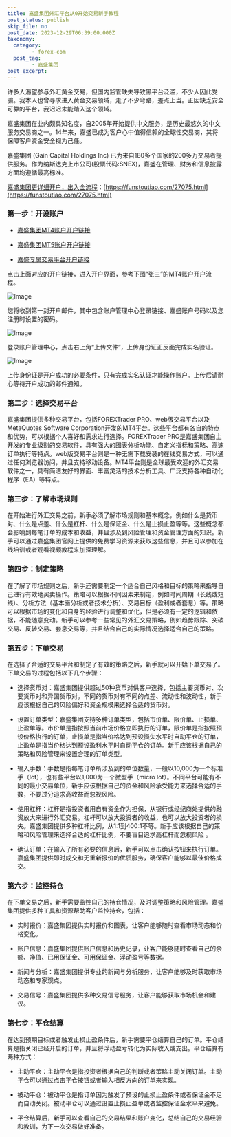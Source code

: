 ```yaml
---
title: 嘉盛集团外汇平台从0开始交易新手教程
post_status: publish
skip_file: no
post_date: 2023-12-29T06:39:00.000Z
taxonomy:
  category:
        - forex-com
  post_tag:
        - 嘉盛集团
post_excerpt: 
---
```

许多人渴望参与外汇黄金交易，但国内监管缺失导致黑平台泛滥，不少人因此受骗。我本人也曾寻求进入黄金交易领域，走了不少弯路，差点上当。正因缺乏安全可靠的平台，我迟迟未能踏入这个领域。

嘉盛集团在业内颇具知名度，自2005年开始提供中文服务，是历史最悠久的中文服务交易商之一。14年来，嘉盛已成为客户心中值得信赖的全球性交易商，其将保障客户资金安全视为己任。

嘉盛集团 (Gain Capital Holdings Inc) 已为来自180多个国家的200多万交易者提供服务。作为纳斯达克上市公司(股票代码:SNEX)，嘉盛在管理、财务和信息披露方面均遵循最高标准。

[嘉盛集团更详细开户，出入金流程](https://funstoutiao.com/27075.html)：[https://funstoutiao.com/27075.html](https://funstoutiao.com/27075.html)

### 第一步：开设账户

* [嘉盛集团MT4账户开户链接](https://s.ssgg.net/jsmt4)

* [嘉盛集团MT5账户开户链接](https://s.ssgg.net/jsmt5)

* [嘉盛专属交易平台开户链接](https://s.ssgg.net/js)

点击上面对应的开户链接，进入开户界面，参考下图“张三”的MT4账户开户流程。

![Image](https://prod-files-secure.s3.us-west-2.amazonaws.com/39ed1227-6d7d-4570-be36-9ccd4a2c4241/7a167aea-686b-400d-af59-4e18eb607a40/640.png?X-Amz-Algorithm=AWS4-HMAC-SHA256&X-Amz-Content-Sha256=UNSIGNED-PAYLOAD&X-Amz-Credential=ASIAZI2LB4667XIV6JJS%2F20250714%2Fus-west-2%2Fs3%2Faws4_request&X-Amz-Date=20250714T101311Z&X-Amz-Expires=3600&X-Amz-Security-Token=IQoJb3JpZ2luX2VjEBEaCXVzLXdlc3QtMiJIMEYCIQDE5f7fPuR2yqMSd56em6CpGfrYEtaqgpbszLjqMNlfOgIhAPVOkzsJNOa1qyZYUAdfpSqGEc9FNsWI8NGUav343kykKv8DCCoQABoMNjM3NDIzMTgzODA1IgysNBH7g6UbYXbEx5oq3AOq0%2Ft5QlbGZ0nTovfUdJOpdIniw1p686f8YnRQ%2BjC1cAyUgKjBE9E09dLqS8j0GTkQpvtFq7J3UxQy%2FYCJkH1X6ZqZmNJ48xG5TiFtlb3qeA%2BbY85JMx%2B6m1H52nuG2al8%2BrDuzW2YF03NF%2BL0LSB0LCCCFKJZLtO3Z7riEsvQmjIE1YNvgvPdg6Zpn%2BSotoK0I9HqZ5J6wmiNMj7bWkVQiA3pWS1Fdop2dgRlR%2BukVkM0n%2Fylr8i6xB3zgCs%2B7gvXTHmzE%2Fi3LmAnVwzBCADonC2q7VHada7mqstFn1nO6wzdZHKrJGc5nHaz8%2BOK2HYz86CqZbgUN65nc2bX8giQjFunzEBj3J1MURXqcW41DZvH9v2qVscduppRTOSdUNUMsfPlpGXs4zLnjL99Up5jWUE0VmrkFPaIf1OOGaceicBN1W4tTl8qHsdVt5WyhiiEiuVzW4wCzUt4AV7J6XW7KGvBRd4j9ZXVp0mnE%2BJ3%2FCCfAyUTnYtyfWhusudLJfncPMoIQQf8wCxsMRZUSOmy4sRcAPaKMEYqfy3DibLkm7QAMZPAOpMZF3IZbfNTlHm4%2FxgHgQWWjOnDcjb0pQpmIcQVH2nqLRLg%2BbNFL0%2B42qq3ekkooXSxvxbyzjCqltPDBjqkAZ3m90Gg2cSlIv4iTIBcAYqkvU8sNzKA8GzMvcZNpDH6PtFEDH5ya6DfnSCmmyI5%2F%2Fxwx8HDXvkiyldAPqKidl8249LRzBy%2Fp7lnNWEoxl9U67bWCMHvloRa9dx%2Bs54LtBMOCdAxUmGs0cwIBpeX7NDbOIZFGXTafUrBlni5P%2FqWOXXmO3shsOQkGRycu70mXtJ8UJ1kYRXcvV3dl9jJM9lFpdbP&X-Amz-Signature=0b59657cbb57335021116d1a29965f1f75393f1583d4797c7ebe6098c2ae7a32&X-Amz-SignedHeaders=host&x-amz-checksum-mode=ENABLED&x-id=GetObject)

您将收到第一封开户邮件，其中包含账户管理中心登录链接、嘉盛账户号码以及您注册时设置的密码。

![Image](https://prod-files-secure.s3.us-west-2.amazonaws.com/39ed1227-6d7d-4570-be36-9ccd4a2c4241/eaa1c6b3-2877-4284-a0e1-530e222c27fb/image.png?X-Amz-Algorithm=AWS4-HMAC-SHA256&X-Amz-Content-Sha256=UNSIGNED-PAYLOAD&X-Amz-Credential=ASIAZI2LB4667XIV6JJS%2F20250714%2Fus-west-2%2Fs3%2Faws4_request&X-Amz-Date=20250714T101311Z&X-Amz-Expires=3600&X-Amz-Security-Token=IQoJb3JpZ2luX2VjEBEaCXVzLXdlc3QtMiJIMEYCIQDE5f7fPuR2yqMSd56em6CpGfrYEtaqgpbszLjqMNlfOgIhAPVOkzsJNOa1qyZYUAdfpSqGEc9FNsWI8NGUav343kykKv8DCCoQABoMNjM3NDIzMTgzODA1IgysNBH7g6UbYXbEx5oq3AOq0%2Ft5QlbGZ0nTovfUdJOpdIniw1p686f8YnRQ%2BjC1cAyUgKjBE9E09dLqS8j0GTkQpvtFq7J3UxQy%2FYCJkH1X6ZqZmNJ48xG5TiFtlb3qeA%2BbY85JMx%2B6m1H52nuG2al8%2BrDuzW2YF03NF%2BL0LSB0LCCCFKJZLtO3Z7riEsvQmjIE1YNvgvPdg6Zpn%2BSotoK0I9HqZ5J6wmiNMj7bWkVQiA3pWS1Fdop2dgRlR%2BukVkM0n%2Fylr8i6xB3zgCs%2B7gvXTHmzE%2Fi3LmAnVwzBCADonC2q7VHada7mqstFn1nO6wzdZHKrJGc5nHaz8%2BOK2HYz86CqZbgUN65nc2bX8giQjFunzEBj3J1MURXqcW41DZvH9v2qVscduppRTOSdUNUMsfPlpGXs4zLnjL99Up5jWUE0VmrkFPaIf1OOGaceicBN1W4tTl8qHsdVt5WyhiiEiuVzW4wCzUt4AV7J6XW7KGvBRd4j9ZXVp0mnE%2BJ3%2FCCfAyUTnYtyfWhusudLJfncPMoIQQf8wCxsMRZUSOmy4sRcAPaKMEYqfy3DibLkm7QAMZPAOpMZF3IZbfNTlHm4%2FxgHgQWWjOnDcjb0pQpmIcQVH2nqLRLg%2BbNFL0%2B42qq3ekkooXSxvxbyzjCqltPDBjqkAZ3m90Gg2cSlIv4iTIBcAYqkvU8sNzKA8GzMvcZNpDH6PtFEDH5ya6DfnSCmmyI5%2F%2Fxwx8HDXvkiyldAPqKidl8249LRzBy%2Fp7lnNWEoxl9U67bWCMHvloRa9dx%2Bs54LtBMOCdAxUmGs0cwIBpeX7NDbOIZFGXTafUrBlni5P%2FqWOXXmO3shsOQkGRycu70mXtJ8UJ1kYRXcvV3dl9jJM9lFpdbP&X-Amz-Signature=9d122967e2c8534477540f592381675fb05065f43cc1604fb66cc0349a9a6464&X-Amz-SignedHeaders=host&x-amz-checksum-mode=ENABLED&x-id=GetObject)

登录账户管理中心，点击右上角“上传文件”，上传身份证正反面完成实名验证。

![Image](https://prod-files-secure.s3.us-west-2.amazonaws.com/39ed1227-6d7d-4570-be36-9ccd4a2c4241/54090639-09fc-46b4-a135-e0289f707147/image.png?X-Amz-Algorithm=AWS4-HMAC-SHA256&X-Amz-Content-Sha256=UNSIGNED-PAYLOAD&X-Amz-Credential=ASIAZI2LB4667XIV6JJS%2F20250714%2Fus-west-2%2Fs3%2Faws4_request&X-Amz-Date=20250714T101311Z&X-Amz-Expires=3600&X-Amz-Security-Token=IQoJb3JpZ2luX2VjEBEaCXVzLXdlc3QtMiJIMEYCIQDE5f7fPuR2yqMSd56em6CpGfrYEtaqgpbszLjqMNlfOgIhAPVOkzsJNOa1qyZYUAdfpSqGEc9FNsWI8NGUav343kykKv8DCCoQABoMNjM3NDIzMTgzODA1IgysNBH7g6UbYXbEx5oq3AOq0%2Ft5QlbGZ0nTovfUdJOpdIniw1p686f8YnRQ%2BjC1cAyUgKjBE9E09dLqS8j0GTkQpvtFq7J3UxQy%2FYCJkH1X6ZqZmNJ48xG5TiFtlb3qeA%2BbY85JMx%2B6m1H52nuG2al8%2BrDuzW2YF03NF%2BL0LSB0LCCCFKJZLtO3Z7riEsvQmjIE1YNvgvPdg6Zpn%2BSotoK0I9HqZ5J6wmiNMj7bWkVQiA3pWS1Fdop2dgRlR%2BukVkM0n%2Fylr8i6xB3zgCs%2B7gvXTHmzE%2Fi3LmAnVwzBCADonC2q7VHada7mqstFn1nO6wzdZHKrJGc5nHaz8%2BOK2HYz86CqZbgUN65nc2bX8giQjFunzEBj3J1MURXqcW41DZvH9v2qVscduppRTOSdUNUMsfPlpGXs4zLnjL99Up5jWUE0VmrkFPaIf1OOGaceicBN1W4tTl8qHsdVt5WyhiiEiuVzW4wCzUt4AV7J6XW7KGvBRd4j9ZXVp0mnE%2BJ3%2FCCfAyUTnYtyfWhusudLJfncPMoIQQf8wCxsMRZUSOmy4sRcAPaKMEYqfy3DibLkm7QAMZPAOpMZF3IZbfNTlHm4%2FxgHgQWWjOnDcjb0pQpmIcQVH2nqLRLg%2BbNFL0%2B42qq3ekkooXSxvxbyzjCqltPDBjqkAZ3m90Gg2cSlIv4iTIBcAYqkvU8sNzKA8GzMvcZNpDH6PtFEDH5ya6DfnSCmmyI5%2F%2Fxwx8HDXvkiyldAPqKidl8249LRzBy%2Fp7lnNWEoxl9U67bWCMHvloRa9dx%2Bs54LtBMOCdAxUmGs0cwIBpeX7NDbOIZFGXTafUrBlni5P%2FqWOXXmO3shsOQkGRycu70mXtJ8UJ1kYRXcvV3dl9jJM9lFpdbP&X-Amz-Signature=4609112b64cdd4b0dd657a747e565730d10fed3c43c8a411f1b6ad83f9e38667&X-Amz-SignedHeaders=host&x-amz-checksum-mode=ENABLED&x-id=GetObject)

上传身份证是开户成功的必要条件，只有完成实名认证才能操作账户。上传后请耐心等待开户成功的邮件通知。

### 第二步：选择交易平台

嘉盛集团提供多种交易平台，包括FOREXTrader PRO、web版交易平台以及MetaQuotes Software Corporation开发的MT4平台。这些平台都有各自的特点和优势，可以根据个人喜好和需求进行选择。FOREXTrader PRO是嘉盛集团自主开发的专业级别的交易软件，具有强大的图表分析功能、自定义指标和策略、高速订单执行等特点。web版交易平台则是一种无需下载安装的在线交易方式，可以通过任何浏览器访问，并且支持移动设备。MT4平台则是全球最受欢迎的外汇交易软件之一，具有简洁友好的界面、丰富灵活的技术分析工具、广泛支持各种自动化程序（EA）等特点。

### 第三步：了解市场规则

在开始进行外汇交易之前，新手必须了解市场规则和基本概念，例如什么是货币对、什么是点差、什么是杠杆、什么是保证金、什么是止损止盈等等。这些概念都会影响到每笔订单的成本和收益，并且涉及到风险管理和资金管理方面的知识。新手可以通过嘉盛集团官网上提供的免费学习资源来获取这些信息，并且可以参加在线培训或者观看视频教程来加深理解。

### 第四步：制定策略

在了解了市场规则之后，新手还需要制定一个适合自己风格和目标的策略来指导自己进行有效地买卖操作。策略可以根据不同因素来制定，例如时间周期（长线或短线）、分析方法（基本面分析或者技术分析）、交易目标（盈利或者套息）等。策略可以根据市场的变化和自身的经验进行调整和优化，但是必须有一定的逻辑和依据，不能随意变动。新手可以参考一些常见的外汇交易策略，例如趋势跟踪、突破交易、反转交易、套息交易等，并且结合自己的实际情况选择适合自己的策略。

### 第五步：下单交易

在选择了合适的交易平台和制定了有效的策略之后，新手就可以开始下单交易了。下单交易的过程包括以下几个步骤：

* 选择货币对：嘉盛集团提供超过50种货币对供客户选择，包括主要货币对、次要货币对和异国货币对。不同的货币对有不同的点差、流动性和波动性，新手应该根据自己的风险偏好和资金规模来选择合适的货币对。

* 设置订单类型：嘉盛集团支持多种订单类型，包括市价单、限价单、止损单、止盈单等。市价单是指按照当前市场价格立即执行的订单，限价单是指按照预设价格执行的订单，止损单是指当价格达到预设损失水平时自动平仓的订单，止盈单是指当价格达到预设盈利水平时自动平仓的订单。新手应该根据自己的策略和风险管理来设置合理的订单类型。

* 输入手数：手数是指每笔订单所涉及到的单位数量，一般以10,000为一个标准手（lot），也有些平台以1,000为一个微型手（micro lot）。不同平台可能有不同的最小交易单位，新手应该根据自己的资金和风险承受能力来选择合适的手数，不要过分追求高收益而忽视风险。

* 使用杠杆：杠杆是指投资者用自有资金作为担保，从银行或经纪商处提供的融资放大来进行外汇交易。杠杆可以放大投资者的收益，也可以放大投资者的损失。嘉盛集团提供多种杠杆比例，从1:1到400:1不等。新手应该根据自己的策略和风险管理来选择合适的杠杆比例，不要盲目追求高杠杆而忽视风险 。

* 确认订单：在输入了所有必要的信息后，新手可以点击确认按钮来执行订单。嘉盛集团提供即时成交和无重新报价的优质服务，确保客户能够以最佳价格成交。

### 第六步：监控持仓

在下单交易之后，新手需要监控自己的持仓情况，及时调整策略和风险管理。嘉盛集团提供多种工具和资源帮助客户监控持仓，包括：

* 实时报价：嘉盛集团提供实时报价和图表，让客户能够随时查看市场动态和价格变化。

* 账户信息：嘉盛集团提供账户信息和历史记录，让客户能够随时查看自己的余额、净值、已用保证金、可用保证金、浮动盈亏等数据。

* 新闻与分析：嘉盛集团提供专业的新闻与分析服务，让客户能够及时获取市场动态和专家观点。

* 交易信号：嘉盛集团提供多种交易信号服务，让客户能够获取市场机会和建议。

### 第七步：平仓结算

在达到预期目标或者触发止损止盈条件后，新手需要平仓结算自己的订单。平仓结算是指关闭已经开启的订单，并且将浮动盈亏转化为实际收入或支出。平仓结算有两种方式：

* 主动平仓：主动平仓是指投资者根据自己的判断或者策略主动关闭订单。主动平仓可以通过点击平仓按钮或者输入相反方向的订单来实现。

* 被动平仓：被动平仓是指订单因为触发了预设的止损止盈条件或者保证金不足而自动关闭。被动平仓可以通过设置止损止盈单或者监控保证金水平来避免。

* 平仓结算后，新手可以查看自己的交易结果和账户变化，总结自己的交易经验和教训，为下一次交易做好准备。